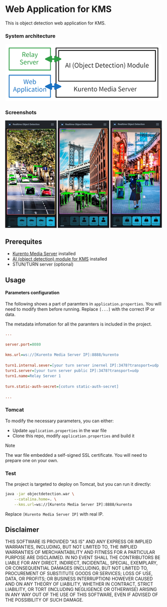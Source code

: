 # Web Application for KMS

This is object detection web application for KMS.

### System architecture

<img src="https://raw.githubusercontent.com/BradXiao/kurento-ap/main/architecture.png" width="600">

### Screenshots

<img src="https://raw.githubusercontent.com/BradXiao/kurento-ap/main/screenshot.jpg" width="600">


## Prerequites

- [Kurento Media Server](https://github.com/BradXiao/kurento-ubuntu) installed
- [AI (object detection) module for KMS](https://github.com/BradXiao/kurento-module) installed
- STUN/TURN server (optional)

## Usage

#### Parameters configuration

The following shows a part of paramters in `application.properties`.  You will need to modify them before running. Replace `[...]` with the correct IP or data.

The metadata infomation for all the paramters is included in the project.

```ini
...

server.port=8080

kms.url=ws://[Kurento Media Server IP]:8888/kurento

turn1.internal.sever=[your turn server inernel IP]:3478?transport=udp
turn1.server=[your turn server public IP]:3478?transport=udp
turn1.name=Relay Server 1

turn.static-auth-secret=[coturn static-auth-secret]

...
```

### Tomcat
To modify the necessary parameters, you can either:
- Update `application.properties` in the war file
- Clone this repo, modify `application.properties` and build it

> [!NOTE]
> The war file embedded a self-signed SSL certificate. You will need to prepare one on your own.

### Test
The project is targeted to deploy on Tomcat, but you can run it directly:

```bash
java -jar objectdetection.war \
    --catalina.home=. \
    --kms.url=ws://[Kurento Media Server IP]:8888/kurento
```
Replace `[Kurento Media Server IP]` with real IP.


## Disclaimer

THIS SOFTWARE IS PROVIDED "AS IS" AND ANY EXPRESS OR IMPLIED WARRANTIES, INCLUDING, BUT NOT LIMITED TO, THE IMPLIED WARRANTIES OF MERCHANTABILITY AND FITNESS FOR A PARTICULAR PURPOSE ARE DISCLAIMED. IN NO EVENT SHALL THE CONTRIBUTORS BE LIABLE FOR ANY DIRECT, INDIRECT, INCIDENTAL, SPECIAL, EXEMPLARY, OR CONSEQUENTIAL DAMAGES (INCLUDING, BUT NOT LIMITED TO, PROCUREMENT OF SUBSTITUTE GOODS OR SERVICES; LOSS OF USE, DATA, OR PROFITS; OR BUSINESS INTERRUPTION) HOWEVER CAUSED AND ON ANY THEORY OF LIABILITY, WHETHER IN CONTRACT, STRICT LIABILITY, OR TORT (INCLUDING NEGLIGENCE OR OTHERWISE) ARISING IN ANY WAY OUT OF THE USE OF THIS SOFTWARE, EVEN IF ADVISED OF THE POSSIBILITY OF SUCH DAMAGE.

